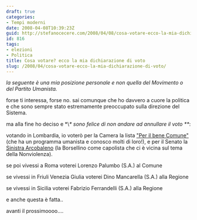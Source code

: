 ```yaml
---
draft: true
categories:
- Tempi moderni
date: 2008-04-08T10:39:23Z
guid: http://stefanocecere.com/2008/04/08/cosa-votare-ecco-la-mia-dichiarazione-di-voto/
id: 816
tags:
- elezioni
- Politica
title: Cosa votare? ecco la mia dichiarazione di voto
slug: /2008/04/cosa-votare-ecco-la-mia-dichiarazione-di-voto/
---
```


_la seguente è una mia posizione personale e non quella del Movimento o del Partito Umanista._

forse ti interessa, forse no. sai comunque che ho davvero a cuore la politica e che sono sempre stato estremamente preoccupato sulla direzione del Sistema.
  
ma alla fine ho deciso e \*\\*\* sono felice di non andare ad annullare il voto \*\**:

votando in Lombardia, io voterò per la Camera la lista ["Per il bene Comune"](http://www.perilbenecomune.net/) (che ha un programma umanista e conosco molti di loro!), e per il Senato la [Sinistra Arcobaleno](http://www.sinistrarcobaleno.it/) (la Borsellino come capolista che ci è vicina sul tema della Nonviolenza).

se poi vivessi a Roma voterei Lorenzo Palumbo (S.A.) al Comune
  
se vivessi in Friuli Venezia Giulia voterei Dino Mancarella (S.A.) alla Regione
  
se vivessi in Sicilia voterei Fabrizio Ferrandelli (S.A.) alla Regione

e anche questa è fatta..
  
avanti il prossimoooo….